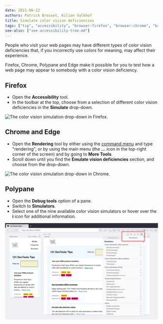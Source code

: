 ```yaml
---
date: 2021-06-22
authors: Patrick Brosset, Kilian Valkhof
title: Simulate color vision deficiencies
tags: ["tip", "accessibility", "browser:firefox", "browser:chrome", "browser:edge", "browser:polypane"]
see-also: ["see-accessibility-tree.md"]
---
```

People who visit your web pages may have different types of color vision deficiencies that, if you incorrectly use colors for meaning, may affect their experience.

Firefox, Chrome, Polypane and Edge make it possible for you to test how a web page may appear to somebody with a color vision deficiency.

## Firefox

* Open the **Accessibility** tool.
* In the toolbar at the top, choose from a selection of different color vision deficiencies in the **Simulate** drop-down.

![The color vision simulation drop-down in Firefox.](../../assets/img/simulate-color-vision-deficiencies-1.png)

## Chrome and Edge

* Open the **Rendering** tool by either using the [command menu](./execute-commands.md) and type "rendering", or by using the main menu (the **...** icon in the top-right corner of the screen) and by going to **More Tools**.
* Scroll down until you find the **Emulate vision deficiencies** section, and choose from the drop-down.

![The color vision simulation drop-down in Chrome.](../../assets/img/simulate-color-vision-deficiencies-2.png)

## Polypane

* Open the **Debug tools** option of a pane.
* Switch to **Simulators**.
* Select one of the nine available color vision simulators or hover over the **i** icon for additional information.

![The simulator drop-down in Polypane.](../../assets/img/simulate-color-vision-deficiencies-3.png)
